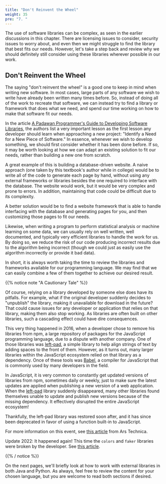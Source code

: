 ```yaml
---
title: "Don't Reinvent the Wheel"
weight: 35
pre: "7. "
---
```


The use of software libraries can be complex, as seen in the earlier discussions in this chapter. There are licensing issues to consider, security issues to worry about, and even then we might struggle to find the library that best fits our needs. However, let's take a step back and review why we should definitely still consider using these libraries wherever possible in our work.

## Don't Reinvent the Wheel

The saying "don't reinvent the wheel" is a good one to keep in mind when writing new software. In most cases, large parts of any software we wish to write have already been written many times before. So, instead of doing all of the work to recreate that software, we can instead try to find a library or framework that does what we need, and spend our time working on how to make that software fit our needs.

In the article [A Padawan Programmer's Guide to Developing Software Libraries](https://www.cell.com/cell-systems/pdf/S2405-4712(17)30336-8.pdf), the authors list a very important lesson as the first lesson any developer should learn when approaching a new project: "Identify a Need for a New Piece of Software." In essence, whenever we wish to develop something, we should first consider whether it has been done before. If so, it may be worth looking at how we can adapt an existing solution to fit our needs, rather than building a new one from scratch.

A great example of this is building a database-driven website. A naive approach (one taken by this textbook's author while in college) would be to write all of the code to generate each page by hand, without using any external frameworks or libraries besides the one required to interface with the database. The website would work, but it would be very complex and prone to errors. In addition, maintaining that code could be difficult due to its complexity.

A better solution would be to find a website framework that is able to handle interfacing with the database and generating pages for you, and then customizing those pages to fit our needs. 

Likewise, when writing a program to perform statistical analysis or machine learning on some data, we can usually rely on well written, well documented, and typically very efficient libraries to handle the work for us. By doing so, we reduce the risk of our code producing incorrect results due to the algorithm being incorrect (though we could just as easily use the algorithm incorrectly or provide it bad data). 

In short, it is always worth taking the time to review the libraries and frameworks available for our programming language. We may find that we can easily combine a few of them together to achieve our desired result.

{{% notice note "A Cautionary Tale" %}}

Of course, relying on a library developed by someone else does have its pitfalls. For example, what if the original developer suddenly decides to "unpublish" the library, making it unavailable for download in the future? That could cause issues for any developer or application that relies on that library, making them also stop working. As libraries are often built on other libraries, such a cascading effect could have dire consequences.

This very thing happened in 2016, when a developer chose to remove his libraries from npm, a large repository of packages for the JavaScript programming language, due to a dispute with another company. One of those libraries was [left-pad](https://www.npmjs.com/package/left-pad), a simple library to help align strings of text by adding spaces to the front of them. However, as it turns out, many larger libraries within the JavaScript ecosystem relied on that library as a dependency. Once of these tools was [Babel](https://babeljs.io/), a compiler for JavaScript that is commonly used by many developers in the field. 

In JavaScript, it is very common to constantly get updated versions of libraries from npm, sometimes daily or weekly, just to make sure the latest updates are applied when publishing a new version of a web application. When the [left-pad](https://www.npmjs.com/package/left-pad) library suddenly disappeared, many other libraries found themselves unable to update and publish new versions because of the missing dependency. It effectively disrupted the entire JavaScript ecosystem!

Thankfully, the left-pad library was restored soon after, and it has since been deprecated in favor of using a function built-in to JavaScript. 

For more information on this event, see [this article](https://arstechnica.com/information-technology/2016/03/rage-quit-coder-unpublished-17-lines-of-javascript-and-broke-the-internet/) from Ars Technica.

Update 2022: It happened again! This time the `colors` and `faker` libraries were broken by the developer. See [this article](https://www.bleepingcomputer.com/news/security/dev-corrupts-npm-libs-colors-and-faker-breaking-thousands-of-apps/).

{{% / notice %}}

On the next pages, we'll briefly look at how to work with external libraries in both Java and Python. As always, feel free to review the content for your chosen language, but you are welcome to read both sections if desired.
